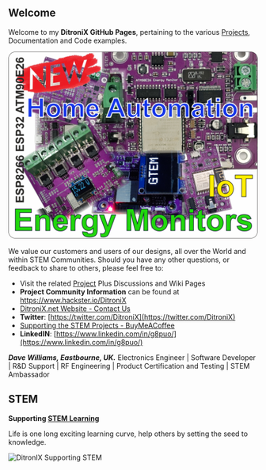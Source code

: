 ## Welcome

Welcome to my **DitroniX GitHub Pages**, pertaining to the various  [Projects](https://github.com/DitroniX?tab=repositories), Documentation and Code examples.


![Display-Type-B](https://github.com/DitroniX/DitroniX/blob/main/DitroniX.net%20IoT%20Banner%202.jpg?raw=true)

We value our customers and users of our designs, all over the World and within STEM Communities. Should you have any other questions, or feedback to share to others, please feel free to:

* Visit the related [Project](https://github.com/DitroniX?tab=repositories) Plus Discussions and Wiki Pages
* **Project Community Information** can be found at https://www.hackster.io/DitroniX
* [DitroniX.net Website - Contact Us](https://ditronix.net/contact/)
* **Twitter**: [https://twitter.com/DitroniX](https://twitter.com/DitroniX)
* [Supporting the STEM Projects - BuyMeACoffee](https://www.buymeacoffee.com/DitroniX)
*  **LinkedIN**: [https://www.linkedin.com/in/g8puo/](https://www.linkedin.com/in/g8puo/)

***Dave Williams, Eastbourne, UK.***
Electronics Engineer | Software Developer | R&D Support | RF Engineering | Product Certification and Testing | STEM Ambassador

## STEM

**Supporting [STEM Learning](https://www.stem.org.uk/)**

Life is one long exciting learning curve, help others by setting the seed to knowledge.

![DitronIX Supporting STEM](https://hackster.imgix.net/uploads/attachments/1606838/stem_ambassador_-_100_volunteer_badge_edxfxlrfbc1_bjdqharfoe1_xbqi2KUcri.png?auto=compress%2Cformat&w=740&h=555&fit=max)
